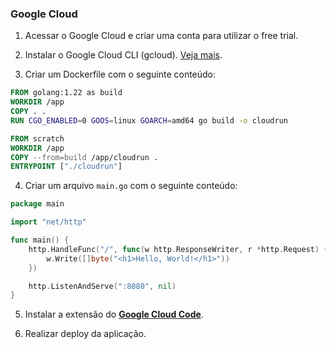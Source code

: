### Google Cloud

1. Acessar o Google Cloud e criar uma conta para utilizar o free trial.

2. Instalar o Google Cloud CLI (gcloud). [Veja mais](https://cloud.google.com/sdk/docs/install).

3. Criar um Dockerfile com o seguinte conteúdo:

```DOCKERFILE
FROM golang:1.22 as build
WORKDIR /app
COPY . .
RUN CGO_ENABLED=0 GOOS=linux GOARCH=amd64 go build -o cloudrun

FROM scratch
WORKDIR /app
COPY --from=build /app/cloudrun .
ENTRYPOINT ["./cloudrun"]
```

4. Criar um arquivo `main.go` com o seguinte conteúdo:

```GO
package main

import "net/http"

func main() {
	http.HandleFunc("/", func(w http.ResponseWriter, r *http.Request) {
		w.Write([]byte("<h1>Hello, World!</h1>"))
	})

	http.ListenAndServe(":8080", nil)
}
```

5. Instalar a extensão do **[Google Cloud Code](https://marketplace.visualstudio.com/items?itemName=GoogleCloudTools.cloudcode)**.

6. Realizar deploy da aplicação.